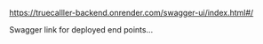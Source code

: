 https://truecalller-backend.onrender.com/swagger-ui/index.html#/

Swagger link for deployed end points...
